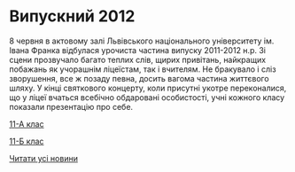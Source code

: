 # Випускний 2012

8 червня в актовому залі Львівського національного університету ім. Івана Франка відбулася урочиста частина випуску 2011-2012 н.р. Зі сцени прозвучало багато теплих слів, щирих привітань, найкращих побажань як учорашнім ліцеїстам, так і вчителям. Не бракувало і сліз зворушення, все ж позаду певна, досить вагома частина життєвого шляху. У кінці святкового концерту, коли присутні укотре переконалися, що у ліцеї вчаться всебічно обдаровані особистості, учні кожного класу показали презентацію про себе.

[11-А клас](/files/blog/випускний-2012/11a.wmv)

[11-Б клас](/files/blog/випускний-2012/11b.ppt)

[Читати усі новини](/news)

